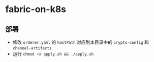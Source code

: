 # fabric-on-k8s

## 部署

* 修改 `orderer.yaml` 的 `hostPath` 对应到本目录中的 `crypto-config` 和 `channel-artifacts`
* 运行 `chmod +x apply.sh && ./apply.sh`